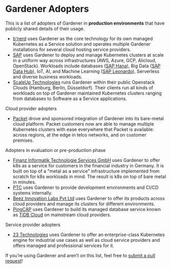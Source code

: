 # Gardener Adopters

This is a list of adopters of Gardener in __production environments__ that have
publicly shared details of their usage.

- [b’nerd](https://bnerd.com) uses Gardener as the core technology for
its own managed Kubernetes as a Service solution and operates multiple
Gardener installations for several cloud hosting service providers.
- [SAP](https://www.sap.com) uses Gardener to deploy and manage Kubernetes
clusters at scale in a uniform way across infrastructures (AWS, Azure, GCP,
Alicloud, OpenStack). Workloads include databases
([SAP Hana](https://www.sap.com/products/hana.html)),
Big Data ([SAP Data Hub](https://www.sap.com/products/data-hub.html)), IoT, AI,
and Machine Learning ([SAP Leonardo](https://www.sap.com/products/leonardo.html)),
Serverless and diverse business workloads.
- [ScaleUp Technologies](https://www.scaleuptech.com/) runs Gardener
within their public Openstack Clouds (Hamburg, Berlin, Düsseldorf).
Their clients run all kinds of workloads on top of Gardener maintained
Kubernetes clusters ranging from databases to Software as a Service
applications.

Cloud provider adopters

- [Packet](https://packet.com) drove and sponsored integration of Gardener into its
bare-metal cloud platform. Packet customers now are able to manage multiple Kubernetes
clusters with ease everywhere that Packet is available: across regions, at the edge
in telco networks, and on customer premises.

Adopters in evaluation or pre-production phase

- [Finanz Informatik Technologie Services GmbH]( https://f-i-ts.de/ )
uses Gardener to offer k8s as a service for customers in the financial
industry in Germany. It is built on top of a "metal as a service"
infrastructure implemented from scratch for k8s workloads in mind.
The result is k8s on top of bare metal in minutes.
- [PTC](https://www.ptc.com) uses Gardener to provide development environments
and CI/CD systems internally.
- [Beez Innovation Labs Pvt Ltd](https://www.beezlabs.com/) uses Gardener to offer its 
products across cloud providers and manage its clusters for different environments.
- [PingCAP](https://pingcap.com/) uses Gardener to build its managed database service known as [TiDB Cloud](https://pingcap.com/tidb-cloud/) on mainstream cloud providers.

Service provider adopters

- [23 Technologies](https://23technologies.cloud/) uses Gardener to offer
an enterprise-class Kubernetes engine for industrial use cases as well as
cloud service providers and offers managed and professional services for it.

If you’re using Gardener and aren’t on this list, feel free to
[submit a pull request](https://github.com/gardener/gardener/pulls)!
